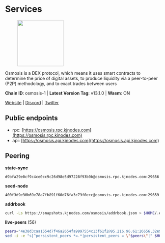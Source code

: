 # Services

<figure><img src="https://raw.githubusercontent.com/kj89/testnet_manuals/main/pingpub/logos/osmosis.png" width="150" alt=""><figcaption></figcaption></figure>

Osmosis is a DEX protocol, which means it uses smart contracts  to determine the price of digital assets, to produce liquidity  via a peer-to-peer (P2P) methodology, and to exact trades between users

**Chain ID**: osmosis-1 | **Latest Version Tag**: v13.1.0 | **Wasm**: ON

[Website](https://osmosis.zone) | [Discord](https://discord.gg/osmosis) | [Twitter](https://twitter.com/osmosiszone)


## Public endpoints

* rpc: [https://osmosis.rpc.kjnodes.com](https://osmosis.rpc.kjnodes.com)
* api: [https://osmosis.api.kjnodes.com](https://osmosis.api.kjnodes.com)

## Peering

**state-sync**

```text
d9bfa29e0cf9c4ce0cc9c26d98e5d97228f93b0b@osmosis.rpc.kjnodes.com:29656
```

**seed-node**

```text
400f3d9e30b69e78a7fb891f60d76fa3c73f0ecc@osmosis.rpc.kjnodes.com:29659
```

**addrbook**
```bash
curl -Ls https://snapshots.kjnodes.com/osmosis/addrbook.json > $HOME/.osmosisd/config/addrbook.json
```

**live-peers** (56)
```bash
peers="4e38d3caa1554d7f46a2654fa9997554c13f61f2@95.216.96.61:26656,32e9d4a7413dd5393c8be004bee68dea683be839@65.21.227.95:2004,1c02ae0be21e3b08d9beadf91c26aec4193d2659@135.181.22.238:26656,d9bfa29e0cf9c4ce0cc9c26d98e5d97228f93b0b@65.109.88.38:29656,42f42a4b3527b927d5002d45abd37f66ecdd4861@51.178.74.75:16656,9dadae9bb9575d70a2a7ca68b779a34b2ffc59ef@116.202.216.111:26656,a2024229e2eed1650ba3a3ea9db67fa318dc232e@142.132.199.3:26656,d589eb77d7dfebec659ce8bce9f903250301c8ba@116.202.216.57:26656,ec929701754be057fb38c824fc127e26add9c900@138.201.121.185:26666,4a837e3411b0281f00c07706cfea72d3ebc575f1@176.9.38.49:26656,98a4aa5ebe9b3c62561be9c37517def8de0b4868@57.128.65.115:26656,9c1a9d04c2d642dd3297672f734d47d87f236ae4@109.123.253.244:26656,f225f8a168ec794d334d7100994b62e5e7648072@35.234.158.17:26656,faf4f08d3b7f258d3f6962ec505ce111ce948ea7@35.230.148.12:26656,b04794731b9aa16d1aab035b58c2012e9a0fea8b@50.21.167.184:26656,5372125cc22180420db51c79474702a47e7201f4@15.235.53.27:26656,f95d9634ad68b8f0ac80ce308adb71d8c119ada5@141.98.219.104:26656,fc590afe489a1b9ca8ff3f2fb396dbc20b1997a4@204.16.244.254:26656,9203fbde463bd66bb451da3de390c7d3515c2bf2@65.108.46.248:26656,bfb67b2ae345955d6bc0991450120669c683386e@149.56.25.66:26656,9b1bfb99d9eb04af32510ed8e3eb83c59448662f@95.214.52.220:26656,724cef11bbe866269b3d67f7dd5ea539cc4096bf@198.244.164.186:26656,47e4075978458bfc382630b2a46aabbbbf7977b2@143.198.234.114:26656,8500a6a0a7f1a6afc66f5d8956214bfd44ebd30c@65.109.53.142:26856,3197daa0ee5245b17a546be032ff0f6814e1d1db@148.251.191.239:26656,6945be12a7d357a39b9cfbb0018249b234fc4a15@54.241.143.196:26656,1528ce3b88d859f2f8c4160d9b155ecea5177a2e@142.132.146.105:26656,f4b811759e55f665180545ad5e1b42573f660861@135.181.181.251:26656,42745690b41f6a7515c4a87d88efda2e82b55b76@78.46.94.183:26656,fc2ad6fb9f20b4a637e244d92c35362bdb5d96af@100.26.145.135:26656,43785e5ffd8783393ea8094f77efcee5bdbcdce3@78.141.244.18:26656,31d2c86f7957e2db91297e54c3b0456ea06c2250@173.67.177.115:26656,b8450ac06ab8ccac21b21bbbba8ea3751a479291@3.91.196.177:26656,20913e92e8b9ea2d80ad34edd9b52e97886cf616@54.37.30.181:26656,0660d18b65340a55514f240dd517282ca286f169@176.9.28.62:26656,e0fbdbdce6ec8797412751edd00fbaf114c42fad@34.220.226.204:26656,60a2c89e7253502e93517a026f44a2431cc81230@220.85.113.39:26656,f67dde244467670d0cbd93a71ec1d6fd9c99c528@93.115.29.37:26656,be930386104083882c7e491d60584e15c101c1da@178.128.156.131:26656,a6283307952423c1751431c220d11ed36b61ed84@143.110.237.113:26656,407267ac44b20a0a4258d0bbca1c9f657bf88d08@74.118.143.19:26656,30e9432879d5b0976b88e52120dc12338e40fc33@65.108.108.176:26656,6cbb7b7bddf723a28925fae2c19eb7be41ef687c@34.71.161.134:26656,259ab883ee76f92e82f8f14d463aaaa09d857fb9@144.76.70.108:9010,2def96b97cab65a6a35f871f0ab3c384a1176869@104.155.13.66:26656,fced2c95050c0d4781b76cd2b0a93efae03cb395@65.108.77.93:26656,e81c3c20833cfb5d652a9c842c9f1c8b1835479d@108.61.190.21:26656,2000928f1b09973431b53292ef80c1cd836fd967@168.119.213.117:26656,971c324f0889de5fd528402487168d88857a3df6@66.172.36.141:36656,31e7a8b8cc97e85472c609f9d220fdd9536d4f4d@94.130.220.54:26656,616327f7ca045fb57827683e471ca472a232ef1f@89.33.8.233:26656,f9bfc7f25f63bd7e392fbe5465126b311465cbce@65.108.78.186:26656,b69e57cd6f796ac5d6efb1a834163365c37cbfa8@78.46.69.29:26656,6b1dd134b30aeaeb2f21f33bd2cd0370a2275501@138.68.6.165:26656,74e8ba742d8312c250f3237c8c8f3f951c01f9df@95.216.4.104:2003,5e9051d2ae7d9be1656a5348ad0916f255b96c73@135.181.214.17:26656"
sed -i -e "s|^persistent_peers *=.*|persistent_peers = \"$peers\"|" $HOME/.osmosisd/config/config.toml
```
